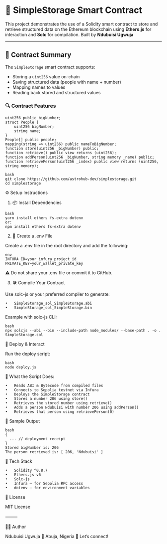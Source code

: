 # 🧠 SimpleStorage Smart Contract

This project demonstrates the use of a Solidity smart contract to store and retrieve structured data on the Ethereum blockchain using **Ethers.js** for interaction and **Solc** for compilation.
Built by **Ndubuisi Ugwuja**

---

## 📝 Contract Summary

The `SimpleStorage` smart contract supports:

- Storing a `uint256` value on-chain
- Saving structured data (people with name + number)
- Mapping names to values
- Reading back stored and structured values

### 🔍 Contract Features

```solidity
uint256 public bigNumber;
struct People {
    uint256 bigNumber;
    string name;
}
People[] public people;
mapping(string => uint256) public nameToBigNumber;
function store(uint256 _bigNumber) public;
function retrieve() public view returns (uint256);
function addPerson(uint256 _bigNumber, string memory _name) public;
function retrievePerson(uint256 _index) public view returns (uint256, string memory);
```

```
bash
git clone https://github.com/astrohub-dev/simplestorage.git
cd simplestorage
```

⚙️ Setup Instructions

1. 📦 Install Dependencies

```
bash
yarn install ethers fs-extra dotenv
or:
npm install ethers fs-extra dotenv
```

2. 📄 Create a .env File

Create a .env file in the root directory and add the following:

```
env
INFURA_ID=your_infura_project_id
PRIVATE_KEY=your_wallet_private_key
```

⚠️ Do not share your .env file or commit it to GitHub.

3. 🛠 Compile Your Contract

Use solc-js or your preferred compiler to generate:

    •	SimpleStorage_sol_SimpleStorage.abi
    •	SimpleStorage_sol_SimpleStorage.bin

Example with solc-js CLI:

```
bash
npx solcjs --abi --bin --include-path node_modules/ --base-path . -o . SimpleStorage.sol
```

🚀 Deploy & Interact

Run the deploy script:

```
bash
node deploy.js
```

🔧 What the Script Does:

    •	Reads ABI & Bytecode from compiled files
    •	Connects to Sepolia testnet via Infura
    •	Deploys the SimpleStorage contract
    •	Stores a number 206 using store()
    •	Retrieves the stored number using retrieve()
    •	Adds a person Ndubuisi with number 206 using addPerson()
    •	Retrieves that person using retrievePerson(0)

🧪 Sample Output

```
bash
{
  ... // deployment receipt
}
Stored bigNumber is: 206
The person retrieved is: [ 206, 'Ndubuisi' ]
```

🔗 Tech Stack

    •	Solidity ^0.8.7
    •	Ethers.js v6
    •	Solc-js
    •	Infura – for Sepolia RPC access
    •	dotenv – for environment variables

📜 License

MIT License

⸻

🙋‍♂️ Author

Ndubuisi Ugwuja
📍 Abuja, Nigeria
💬 Let’s connect!
